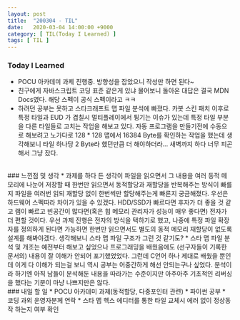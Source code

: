 ```yaml
---
layout: post
title:  "200304 - TIL"
date:   2020-03-04 14:00:00 +9000
category: [ TIL(Today I Learned) ]
tags: [ TIL ]
---
```


### Today I Learned
* POCU 아카데미 과제 진행중. 방향성을 잡았으니 작성만 하면 된다~
* 친구에게 자바스크립트 코딩 표준 같은게 있냐 물어보니 돌아온 대답은 결국 MDN Docs였다. 해당 스펙이 공식 스펙이라고 ㅋㅋ
* 하려던 공부는 못하고 스타크래프트 맵 파일 분석에 빠졌다. 카봇 스킨 패치 이후로 특정 타일과 EUD 가 겹칠시 멀티플레이에서 튕기는 이슈가 있는데 특정 타일 부분을 다른 타일들로 고치는 작업을 해보고 있다. 자동 프로그램을 만들기전에 수동으로 해보려고 노가다로 128 * 128 맵에서 16384 Byte를 확인하는 작업을 했는데 생각해보니 타일 하나당 2 Byte라 했던만큼 더 해야하더라... 새벽까지 하다 너무 피곤해서 그냥 잤다.

<br>
### 느낀점 및 생각
* 과제를 하다 든 생각이 파일을 읽으면서 그 내용을 여러 동적 메모리에 나눈어 저장할 때 한번만 읽으면서 동적할당과 재할당을 반복해주는 방식이 빠를지 파일을 여러번 읽되 재할당 없이 한번씩만 할당해주는게 빠른지 궁금해졌다. 우선은 하드웨어 스펙따라 차이가 있을 수 있겠다. HDD/SSD가 빠르다면 후자가 더 좋을 것 같고 램이 빠르고 빈공간이 많다면(혹은 힙 메모리 관리자가 성능이 매우 좋다면) 전자가 더 편할 것이다. 우선 과제 진행은 전자의 방식을 택하기로 했고, 나중에 특정 파일 확장자를 정의하게 된다면 가능하면 한번만 읽으면서도 별도의 동적 메모리 재할당이 없도록 설계를 해봐야겠다. 생각해보니 스타 맵 파일 구조가 그런 것 같기도?
* 스타 맵 파일 분석 및 개조는 예전부터 해보고 싶었으나 프로그래밍을 배웠음에도 (선구자들이 기록한 문서의) 내용이 잘 이해가 안되어 포기했었었다. 그런데 C언어 하나 제대로 배웠을 뿐인데 이게 다 이해가 되는걸 보니 역시 공부는 어중간하게 해선 안되는구나 싶었다. 분석이라 하기엔 아직 남들이 분석해둔 내용을 따라가는 수준이지만 아주아주 기초적인 리버싱을 했다는 기분이 마냥 나쁘지만은 않다.

<br>
### 내일 할 일
* POCU 아카데미 과제(동적할당, 다중포인터 관련)
* 파이썬 공부
* 코딩 과외 운영자분께 연락
* 스타 맵 헥스 에디터를 통한 타일 교체시 에러 없이 정상동작 하는지 여부 확인